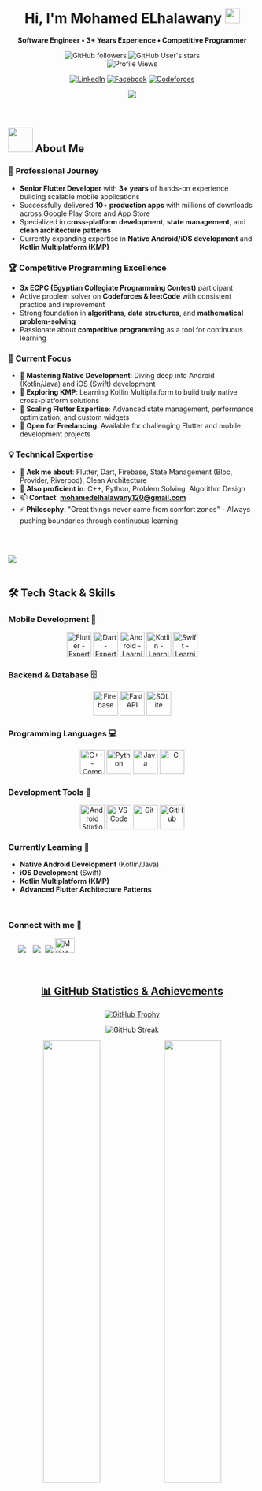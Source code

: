 
<h1 align="center"><b>Hi, I'm Mohamed ELhalawany</b> 
  <img src="https://media.giphy.com/media/hvRJCLFzcasrR4ia7z/giphy.gif" width="30">
</h1>

<p align="center">
  <strong>Software Engineer • 3+ Years Experience • Competitive Programmer </strong>
</p>

<div align="center">
  
![GitHub followers](https://img.shields.io/github/followers/Halawany1?style=social) 
![GitHub User's stars](https://img.shields.io/github/stars/Halawany1?style=social)  
<img src="https://komarev.com/ghpvc/?username=Halawany1" alt="Profile Views" />

[![LinkedIn](https://img.shields.io/badge/LinkedIn-Mohamed%20Elhalawany-blue?style=flat-square&logo=Linkedin&logoColor=white)](https://www.linkedin.com/in/mohamed-elhalawany-329314220/)
[![Facebook](https://img.shields.io/badge/Facebook-Mohamed%20Elhalawany-blue?style=flat-square&logo=Facebook&logoColor=white)](https://www.facebook.com/profile.php?id=100080738173740)
[![Codeforces](https://img.shields.io/badge/Codeforces-SO__NIK-red?style=flat-square&logo=codeforces&logoColor=white)](https://codeforces.com/profile/SO_NIK)

</div>

<p align="center">
  <a href="https://github.com/DenverCoder1/readme-typing-svg">
    <img src="https://readme-typing-svg.herokuapp.com?font=Time+New+Roman&color=cyan&size=25&center=true&vCenter=true&width=700&height=100&lines=Assalamu+O+Alaikum+Warahmatullah..♥;Senior+Flutter+Developer+with+3%2B+Years;Competitive+Programming+Enthusiast;Native+%26+KMP+Explorer;Building+Scalable+Mobile+Solutions">
  </a>
</p>


<br>



	
## <picture><img src = "https://github.com/0xAbdulKhalid/0xAbdulKhalid/raw/main/assets/mdImages/about_me.gif" width = 50px></picture> **About Me**

### 🚀 **Professional Journey**
- **Senior Flutter Developer** with **3+ years** of hands-on experience building scalable mobile applications
- Successfully delivered **10+ production apps** with millions of downloads across Google Play Store and App Store
- Specialized in **cross-platform development**, **state management**, and **clean architecture patterns**
- Currently expanding expertise in **Native Android/iOS development** and **Kotlin Multiplatform (KMP)**

### 🏆 **Competitive Programming Excellence**
- **3x ECPC (Egyptian Collegiate Programming Contest)** participant
- Active problem solver on **Codeforces & leetCode** with consistent practice and improvement
- Strong foundation in **algorithms**, **data structures**, and **mathematical problem-solving**
- Passionate about **competitive programming** as a tool for continuous learning

### 🎯 **Current Focus**
- 🔭 **Mastering Native Development**: Diving deep into Android (Kotlin/Java) and iOS (Swift) development
- 🌟 **Exploring KMP**: Learning Kotlin Multiplatform to build truly native cross-platform solutions
- 🚀 **Scaling Flutter Expertise**: Advanced state management, performance optimization, and custom widgets
- 🤝 **Open for Freelancing**: Available for challenging Flutter and mobile development projects

### 💡 **Technical Expertise**
- 💬 **Ask me about**: Flutter, Dart, Firebase, State Management (Bloc, Provider, Riverpod), Clean Architecture
- 🔧 **Also proficient in**: C++, Python, Problem Solving, Algorithm Design
- 📫 **Contact**: **mohamedelhalawany120@gmail.com**
- ⚡ **Philosophy**: "Great things never came from comfort zones" - Always pushing boundaries through continuous learning

<br><br>

<img src="https://user-images.githubusercontent.com/73097560/115834477-dbab4500-a447-11eb-908a-139a6edaec5c.gif"><br><br>

## 🛠️ **Tech Stack & Skills**

### **Mobile Development** 📱
<div align="center">
  <img src="https://cdn.jsdelivr.net/gh/devicons/devicon/icons/flutter/flutter-original.svg" height="50" width="50" title="Flutter - Expert (3+ Years)">
  <img src="https://cdn.jsdelivr.net/gh/devicons/devicon/icons/dart/dart-original.svg" height="50" width="50" title="Dart - Expert">
  <img src="https://cdn.jsdelivr.net/gh/devicons/devicon/icons/android/android-original.svg" height="50" width="50" title="Android - Learning">
  <img src="https://cdn.jsdelivr.net/gh/devicons/devicon/icons/kotlin/kotlin-original.svg" height="50" width="50" title="Kotlin - Learning">
  <img src="https://cdn.jsdelivr.net/gh/devicons/devicon/icons/swift/swift-original.svg" height="50" width="50" title="Swift - Learning">
</div>

### **Backend & Database** 🗄️
<div align="center">
  <img src="https://cdn.jsdelivr.net/gh/devicons/devicon/icons/firebase/firebase-plain.svg" height="50" width="50" title="Firebase">
  <img src="https://cdn.jsdelivr.net/gh/devicons/devicon/icons/fastapi/fastapi-original.svg" height="50" width="50" title="FastAPI">
  <img src="https://cdn.jsdelivr.net/gh/devicons/devicon/icons/sqlite/sqlite-original.svg" height="50" width="50" title="SQLite">
</div>

### **Programming Languages** 💻
<div align="center">
  <img src="https://cdn.jsdelivr.net/gh/devicons/devicon/icons/cplusplus/cplusplus-original.svg" height="50" width="50" title="C++ - Competitive Programming">
  <img src="https://cdn.jsdelivr.net/gh/devicons/devicon/icons/python/python-original.svg" height="50" width="50" title="Python">
  <img src="https://cdn.jsdelivr.net/gh/devicons/devicon/icons/java/java-original.svg" height="50" width="50" title="Java">
  <img src="https://cdn.jsdelivr.net/gh/devicons/devicon/icons/c/c-original.svg" height="50" width="50" title="C">
</div>

### **Development Tools** 🔧
<div align="center">
  <img src="https://cdn.jsdelivr.net/gh/devicons/devicon/icons/androidstudio/androidstudio-original.svg" height="50" width="50" title="Android Studio">
  <img src="https://cdn.jsdelivr.net/gh/devicons/devicon/icons/vscode/vscode-original.svg" height="50" width="50" title="VS Code">
  <img src="https://cdn.jsdelivr.net/gh/devicons/devicon/icons/git/git-original.svg" height="50" width="50" title="Git">
  <img src="https://cdn.jsdelivr.net/gh/devicons/devicon/icons/github/github-original.svg" height="50" width="50" title="GitHub">
</div>

### **Currently Learning** 🌱
- **Native Android Development** (Kotlin/Java)
- **iOS Development** (Swift)
- **Kotlin Multiplatform (KMP)**
- **Advanced Flutter Architecture Patterns**

<br>
<h3 align="left">Connect with me 🤝</h3>

<p align="left">

<div align="left" class="icons-social" style="margin-left: 10px;">
    <a style="margin-left: 10px;" target="_blank" href="https://www.linkedin.com/in/mohamed-elhalawany-329314220/">
        <img src="https://img.icons8.com/doodle/40/000000/linkedin--v2.png"></a>
    <a style="margin-left: 10px;" target="_blank" href="https://github.com/Halawany1">
        <img src="https://img.icons8.com/doodle/40/000000/github--v1.png"></a>
    </a>
    </a>
    <a style="margin-left: 5px;" target="_blank" href="https://drive.google.com/file/d/1tYj-n1uipTr8K5621QibAcRgU4LfzTlq/view?usp=drive_link">
        <img src="https://img.icons8.com/plasticine/0.5x/resume.png"></a>
    <a href="https://www.facebook.com/profile.php?id=100080738173740">
  <img src="https://raw.githubusercontent.com/rahuldkjain/github-profile-readme-generator/master/src/images/icons/Social/facebook.svg" alt="Mohamed ELhalawany" width="40" height="30">

</div>
</p>

<br>

<div align="center">


## 📊 **GitHub Statistics & Achievements**

<div align="center">

[![GitHub Trophy](https://github-profile-trophy.vercel.app/?username=halawany1&theme=onedark&row=2&column=4&margin-w=15&margin-h=15)](https://github.com/ryo-ma/github-profile-trophy)

![GitHub Streak](https://github-readme-streak-stats.herokuapp.com/?user=halawany1&theme=dark&hide_border=true)

<img width="48%" src="https://github-readme-stats.vercel.app/api?username=halawany1&show_icons=true&theme=dark&hide_border=true" />
<img width="48%" src="https://github-readme-stats.vercel.app/api/top-langs/?username=halawany1&layout=compact&theme=dark&hide_border=true" />

</div>

## 🏆 **Competitive Programming Journey**

<div align="center">

### **ECPC Achievements** 🎯
- **3x Participant** in Egyptian Collegiate Programming Contest
- Consistent problem-solving practice on **Codeforces**
- Strong algorithmic thinking and mathematical problem-solving skills

[![Codeforces Stats](https://codeforces-readme-stats.vercel.app/api/card?username=SO_NIK&theme=dark&force_username=true&border_color=404040)](https://codeforces.com/profile/SO_NIK)

</div>


## 🚀 **Featured Projects Portfolio**

> **6+ Production Apps** • **Millions of Downloads** • **Cross-Platform Excellence**

### ألمعي - اختبر معرفتك بالإسلام

لعبة المعي الإسلامية هي تطبيق تعليمي وترفيهي يهدف إلى تعزيز الثقافة الإسلامية من خلال مجموعة متنوعة من الألعاب الذهنية والتفاعلية. تقدم اللعبة تجربة فريدة تمزج بين المتعة والفائدة، حيث يتضمن التطبيق ألعابًا مثل "الكلمات المتقاطعة"، "تكوين الحديث"، "Spin"، و"البازل". تتيح هذه الألعاب للمستخدمين تعلم مفاهيم إسلامية وأحاديث نبوية شريفة بطريقة مبتكرة وممتعة، وتدعم تطوير المهارات العقلية والتركيز.


المزايا الرئيسية:

ألعاب متنوعة: يحتوي التطبيق على مجموعة من الألعاب التي تشمل الكلمات المتقاطعة، تكوين الحديث، Spin، و البازل، مما يتيح للمستخدمين تجربة متعددة الأبعاد.

تعليم إسلامي: الألعاب تحتوي على محتوى إسلامي يساهم في نشر الوعي بالحديث النبوي وأسماء الصحابة وأحداث تاريخية إسلامية هامة.

تحفيز العقل: يعزز التطبيق مهارات التفكير النقدي، والذاكرة، والتركيز من خلال الألعاب التفاعلية.

واجهة مستخدم بسيطة وجذابة: تصميم سهل الاستخدام ومناسب لجميع الأعمار، ما يجعل من السهل التفاعل مع محتوى اللعبة.

تناسب جميع الأعمار: اللعبة تناسب الأطفال والكبار، حيث يمكن للمستخدمين من جميع الأعمار الاستفادة من التفاعل مع محتوى اللعبة بطريقة ممتعة ومفيدة.

الفئة العمرية: التطبيق موجه للأطفال والمراهقين والكبار، حيث يقدم محتوى يناسب جميع الأعمار.

الجمهور المستهدف: العائلات والأفراد الراغبين في تعزيز معرفتهم بالإسلام من خلال ألعاب ترفيهية، وكذلك المهتمين بتطوير مهارات التفكير والتركيز.


<p><a href="https://play.google.com/store/apps/details?id=com.game.alansari&pli=1" target="_blank"><img alt="Google Play" src="https://img.shields.io/badge/Get%20it%20on%20google%20play-blue.svg?style=for-the-badge&logo=google-play" /></a> <a href="https://apps.apple.com/gb/app/%D8%A3%D9%84%D9%85%D8%B9%D9%8A-%D8%A7%D8%AE%D8%AA%D8%A8%D8%B1-%D9%85%D8%B9%D8%B1%D9%81%D8%AA%D9%83-%D8%A8%D8%A7%D9%84%D8%A5%D8%B3%D9%84%D8%A7%D9%85/id6739430941" target="_blank"><img alt="App Store" src="https://img.shields.io/badge/Get%20it%20on%20app%20store-black.svg?style=for-the-badge&logo=app-store&logoColor=white" /></a><p>

<hr>

### YellowZed

YellowZed is a user-friendly e-commerce platform designed to make shopping a breeze. With its simple and elegant interface, YellowZed allows you to effortlessly browse and purchase a wide variety of products, including gold, gifts, and much more. Whether you’re looking for premium items or unique finds, YellowZed offers a seamless and enjoyable shopping experience tailored just for you. 
Key Features:
- Diverse Categories: Explore an extensive range of products across categories like gold, gifts, and more, catering to all your needs and occasions.
- Simplified Shopping: Navigate through the app with ease, enjoy a clean interface, and complete your purchases with a secure and hassle-free checkout process.
- Curated Selection: Browse a handpicked collection of high-quality products, ensuring that every item meets your expectations.
- Exclusive Offers: Discover special discounts and deals to make your shopping experience even more rewarding.
- Adaptive Design: Enjoy a responsive design that provides an optimal browsing experience on all devices.
- Fast and Reliable: Experience smooth app performance and quick load times for uninterrupted shopping.

This platform aims to promote education and correct understanding of Quranic and Islamic sciences, and provide reliable and free sources to the public. Thanks to these services, individuals can access knowledge and deepen their understanding of Islamic religion and culture easily and conveniently.

<p><a href="https://play.google.com/store/apps/details?id=com.yellowZed.app&hl=en" target="_blank"><img alt="Google Play" src="https://img.shields.io/badge/Get%20it%20on%20google%20play-blue.svg?style=for-the-badge&logo=google-play" /></a> 

<hr>


### منصة الانصاري التعليمية

A free educational platform affiliated with the Sheikh Abdullah Al-Ansari Complex in Qatar” is an educational website or application that provides a comprehensive set of educational and cognitive resources in the field of Quranic and Islamic sciences. This platform aims to provide learning and education opportunities for free and available to everyone. Its services include:
Lectures: 
- The platform offers a set of simplified and detailed lectures on multiple topics in the Qur’anic and Islamic sciences. Users can listen to these lectures and benefit from the explanations and guidance provided.
- Educational courses: The platform provides specialized educational courses covering a variety of religious and Quranic topics. Learners can sign up for and complete these courses online.
- Free books: The platform provides a digital library containing a collection of free religious books and resources. Users can download these books and benefit from them in their research and studies.

This platform aims to promote education and correct understanding of Quranic and Islamic sciences, and provide reliable and free sources to the public. Thanks to these services, individuals can access knowledge and deepen their understanding of Islamic religion and culture easily and conveniently.

<p><a href="https://play.google.com/store/apps/details?id=com.alrighttech.acqs" target="_blank"><img alt="Google Play" src="https://img.shields.io/badge/Get%20it%20on%20google%20play-blue.svg?style=for-the-badge&logo=google-play" /></a> <a href="https://apps.apple.com/us/app/منصة-الانصاري-التعليمية/id6471402218" target="_blank"><img alt="App Store" src="https://img.shields.io/badge/Get%20it%20on%20app%20store-black.svg?style=for-the-badge&logo=app-store&logoColor=white" /></a><p>

<hr>

### Couponesta

Couponesta is your ultimate source for discount coupons and exclusive offers, all available at no cost. Designed to simplify your shopping journey, Couponesta provides access to the latest deals from a wide variety of stores worldwide.

- 100% Free Access: Enjoy an extensive range of discount coupons without any charges.
- Top Offers: Get the strongest, most recent discount codes to maximize your savings.
- Easy-to-Use Interface: Navigate through a seamless and straightforward shopping experience.
- Frequent Updates: Stay updated with new coupons added regularly, so you never miss a deal.
- Global Coverage: Access discounts for both Arab and international stores.
- Diverse Store Selection: Discover offers from over 100 stores, continuously updated for the best selection.


<p><a href="https://play.google.com/store/apps/details?id=com.couponesta&hl=en" target="_blank"><img alt="Google Play" src="https://img.shields.io/badge/Get%20it%20on%20google%20play-blue.svg?style=for-the-badge&logo=google-play" /></a> <a href="https://apps.apple.com/us/app/couponesta/id6608961157" target="_blank"><img alt="App Store" src="https://img.shields.io/badge/Get%20it%20on%20app%20store-black.svg?style=for-the-badge&logo=app-store&logoColor=white" /></a><p>

<hr>

### Slash Hub

Slash Hub is your go-to destination for exploring and supporting Egypt’s most exceptional local brands. From fashion and beauty to handcrafted goods and home decor, Slash Hub connects you with premium products that celebrate Egyptian craftsmanship and creativity. With easy navigation, exclusive deals, and a curated selection, Slash Hub makes it simple to shop with pride and purpose.


- Local Brands Galore: Access an extensive range of Egypt’s best local brands, featuring categories like fashion, beauty, and handmade crafts.
- Curated Selection: Only the highest-quality products are showcased, ensuring an elevated shopping experience with items that stand out.
- Effortless Shopping: Enjoy a seamless shopping journey with intuitive navigation and secure checkout for a hassle-free experience.
- Exclusive Deals: Unlock unique discounts and promotions from top local brands, maximizing your savings.
- Easy Returns: If a product doesn’t meet your expectations, we offer a simple return process for your peace of mind.
- Support Local: Every purchase directly supports local businesses, contributing to the growth of Egypt’s economy and celebrating local talent.


<p><a href="https://play.google.com/store/apps/details?id=com.slashOrg.slash&hl=en" target="_blank"><img alt="Google Play" src="https://img.shields.io/badge/Get%20it%20on%20google%20play-blue.svg?style=for-the-badge&logo=google-play" /></a> <a href="https://apps.apple.com/eg/app/slash-hub/id6463633495" target="_blank"><img alt="App Store" src="https://img.shields.io/badge/Get%20it%20on%20app%20store-black.svg?style=for-the-badge&logo=app-store&logoColor=white" /></a><p>

<hr>

### Mham

Mham is an auto parts e-commerace app


Mham is an auto parts e-commerce app, it is designed to streamline the process of finding and purchasing automotive parts and accessories. Users can search for specific parts using filters such as make, model, year, and part type. The app provides detailed product descriptions, compatibility information, and high-resolution images to help users make informed decisions. Customer reviews and ratings offer additional insights into product quality and performance.


The app supports various payment methods, including credit/debit cards, digital wallets, and sometimes financing options. It also offers shipping and delivery tracking, ensuring a smooth and transparent purchasing experience.


<p><a href="https://play.google.com/store/apps/details?id=com.mahham.app&hl=en" target="_blank"><img alt="Google Play" src="https://img.shields.io/badge/Get%20it%20on%20google%20play-blue.svg?style=for-the-badge&logo=google-play" /></a> <a href="https://apps.apple.com/eg/app/mham/id6529560427" target="_blank"><img alt="App Store" src="https://img.shields.io/badge/Get%20it%20on%20app%20store-black.svg?style=for-the-badge&logo=app-store&logoColor=white" /></a><p>

<hr>


</a>
</div>

<br>

## 💼 **Open for Opportunities** 

<div align="center">

### **Available for Freelance Projects** 🚀
- **Flutter Mobile App Development**
- **Cross-Platform Solutions**
- **Native Android/iOS Development** (Learning & Accepting Projects)
- **Technical Consulting & Code Reviews**

### **Let's Connect & Build Something Amazing!** 🤝

[![Email](https://img.shields.io/badge/Email-mohamedelhalawany120%40gmail.com-red?style=for-the-badge&logo=gmail&logoColor=white)](mailto:mohamedelhalawany120@gmail.com)
[![LinkedIn](https://img.shields.io/badge/LinkedIn-Connect-blue?style=for-the-badge&logo=linkedin&logoColor=white)](https://www.linkedin.com/in/mohamed-elhalawany-329314220/)
[![Resume](https://img.shields.io/badge/Resume-Download-green?style=for-the-badge&logo=googledrive&logoColor=white)](https://drive.google.com/file/d/1tYj-n1uipTr8K5621QibAcRgU4LfzTlq/view?usp=drive_link)

</div>

---

<div align="center">

**"Great things never came from comfort zones"** ✨

*Building the future, one app at a time* 📱

**Credits**: [Mohamed Elhalawany](https://github.com/Halawany1) | **Last Updated**: January 2025

</div>
